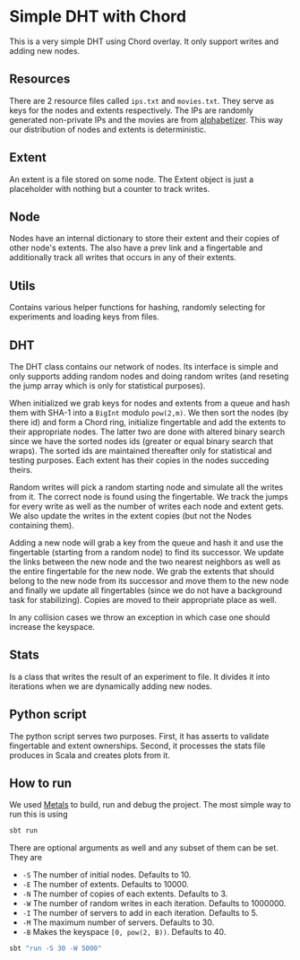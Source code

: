 # Simple DHT with Chord

This is a very simple DHT using Chord overlay. It only support writes and adding new nodes.

## Resources
There are 2 resource files called `ips.txt` and `movies.txt`. They serve as keys for the nodes and extents respectively. The IPs are randomly generated non-private IPs and the movies are from [alphabetizer](https://alphabetizer.flap.tv/lists/list-of-every-movie-ever-made.php). This way our distribution of nodes and extents is deterministic.

## Extent
An extent is a file stored on some node. The Extent object is just a placeholder with nothing but a counter to track writes.

## Node
Nodes have an internal dictionary to store their extent and their copies of other node's extents. The also have a prev link and a fingertable and additionally track all writes that occurs in any of their extents.

## Utils
Contains various helper functions for hashing, randomly selecting for experiments and loading keys from files.

## DHT
The DHT class contains our network of nodes. Its interface is simple and only supports adding random nodes and doing random writes (and reseting the jump array which is only for statistical purposes). 

When initialized we grab keys for nodes and extents from a queue and hash them with SHA-1 into a `BigInt` modulo `pow(2,m)`. We then sort the nodes (by there id) and form a Chord ring, initialize fingertable and add the extents to their appropriate nodes. The latter two are done with altered binary search since we have the sorted nodes ids (greater or equal binary search that wraps). The sorted ids are maintained thereafter only for statistical and testing purposes. Each extent has their copies in the nodes succeding theirs. 

Random writes will pick a random starting node and simulate all the writes from it. The correct node is found using the fingertable. We track the jumps for every write as well as the number of writes each node and extent gets. We also update the writes in the extent copies (but not the Nodes containing them).

Adding a new node will grab a key from the queue and hash it and use the fingertable (starting from a random node) to find its successor. We update the links between the new node and the two nearest neighbors as well as the entire fingertable for the new node. We grab the extents that should belong to the new node from its successor and move them to the new node and finally we update all fingertables (since we do not have a background task for stabilizing). Copies are moved to their appropriate place as well.

In any collision cases we throw an exception in which case one should increase the keyspace.

## Stats
Is a class that writes the result of an experiment to file. It divides it into iterations when we
are dynamically adding new nodes.

## Python script
The python script serves two purposes. First, it has asserts to validate fingertable and extent ownerships. Second, it processes the stats file produces in Scala and creates plots from it.

## How to run
We used [Metals](https://scalameta.org/metals/) to build, run and debug the project. The most simple way to run this is using
```sh
sbt run
```
There are optional arguments as well and any subset of them can be set. They are 
* `-S` The number of initial nodes. Defaults to 10.
* `-E` The number of extents. Defaults to 10000.
* `-N` The number of copies of each extents. Defaults to 3.
* `-W` The number of random writes in each iteration. Defaults to 1000000.
* `-I` The number of servers to add in each iteration. Defaults to 5.
* `-M` The maximum number of servers. Defaults to 30.
* `-B` Makes the keyspace `[0, pow(2, B))`. Defaults to 40.
```sh
sbt "run -S 30 -W 5000"
```